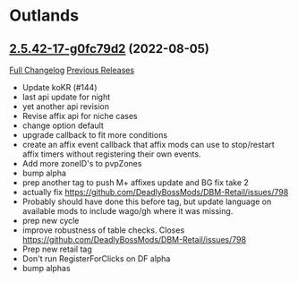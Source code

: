 # <DBM> Outlands

## [2.5.42-17-g0fc79d2](https://github.com/DeadlyBossMods/DBM-BCC/tree/0fc79d27a39ef4aa1f28546607aed9845a76b41f) (2022-08-05)
[Full Changelog](https://github.com/DeadlyBossMods/DBM-BCC/compare/2.5.42...0fc79d27a39ef4aa1f28546607aed9845a76b41f) [Previous Releases](https://github.com/DeadlyBossMods/DBM-BCC/releases)

- Update koKR (#144)  
- last api update for night  
- yet another api revision  
- Revise affix api for niche cases  
- change option default  
- upgrade callback to fit more conditions  
- create an affix event callback that affix mods can use to stop/restart affix timers without registering their own events.  
- Add more zoneID's to pvpZones  
- bump alpha  
- prep another tag to push M+ affixes update and BG fix take 2  
- actually fix https://github.com/DeadlyBossMods/DBM-Retail/issues/798  
- Probably should have done this before tag, but update language on available mods to include wago/gh where it was missing.  
- prep new cycle  
- improve robustness of table checks. Closes https://github.com/DeadlyBossMods/DBM-Retail/issues/798  
- Prep new retail tag  
- Don't run RegisterForClicks on DF alpha  
- bump alphas  
